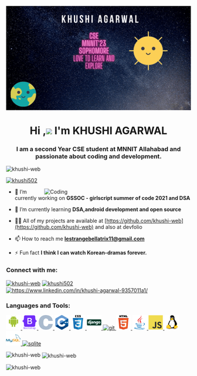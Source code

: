 <img align="center" src="https://github.com/khushi-web/khushi-web/blob/main/Pink%20and%20Blue%20Galaxy%20Gaming%20YouTube%20Channel%20Art.gif">
<h1 align="center">Hi ,<img  width="10" src="https://cdn.dribbble.com/users/706421/screenshots/12483038/media/14790c282180370281689e90d8234081.gif"> I'm KHUSHI AGARWAL</h1>
<h3 align="center">I am a second Year CSE student at MNNIT Allahabad and passionate about coding and development.</h3>

<p align="left"> <img src="https://komarev.com/ghpvc/?username=khushi-web&label=Profile%20views&color=0e75b6&style=flat" alt="khushi-web" /> </p>

<p align="left"> <a href="https://twitter.com/khushi502" target="blank"><img src="https://img.shields.io/twitter/follow/khushi502?logo=twitter&style=for-the-badge" alt="khushi502" /></a> </p>

<img align="right" alt="Coding" width="400" src="https://cdn.dribbble.com/users/2424870/screenshots/9681857/media/e2ba35a0106e60cb0960f3963304cef8.gif">

- 🔭 I’m currently working on **GSSOC - girlscript summer of code 2021 and DSA**

- 🌱 I’m currently learning **DSA,android development and open source**

- 👨‍💻 All of my projects are available at [https://github.com/khushi-web](https://github.com/khushi-web) and also at devfolio 

- 📫 How to reach me **lestrangebellatrix11@gmail.com**

- ⚡ Fun fact **I think I can watch Korean-dramas forever.**

<h3 align="left">Connect with me:</h3>
<p align="left">
<a href="https://dev.to/khushi-web" target="blank"><img align="center" src="https://cdn.jsdelivr.net/npm/simple-icons@3.0.1/icons/dev-dot-to.svg" alt="khushi-web" height="30" width="40" /></a>
<a href="https://twitter.com/khushi502" target="blank"><img align="center" src="https://cdn.jsdelivr.net/npm/simple-icons@3.0.1/icons/twitter.svg" alt="khushi502" height="30" width="40" /></a>
<a href="https://linkedin.com/in/https://www.linkedin.com/in/khushi-agarwal-9357011a1/" target="blank"><img align="center" src="https://cdn.jsdelivr.net/npm/simple-icons@3.0.1/icons/linkedin.svg" alt="https://www.linkedin.com/in/khushi-agarwal-9357011a1/" height="30" width="40" /></a>
</p>

<h3 align="left">Languages and Tools:</h3>
<p align="left"> <a href="https://developer.android.com" target="_blank"> <img src="https://raw.githubusercontent.com/devicons/devicon/master/icons/android/android-original-wordmark.svg" alt="android" width="40" height="40"/> </a> <a href="https://getbootstrap.com" target="_blank"> <img src="https://raw.githubusercontent.com/devicons/devicon/master/icons/bootstrap/bootstrap-plain-wordmark.svg" alt="bootstrap" width="40" height="40"/> </a> <a href="https://www.cprogramming.com/" target="_blank"> <img src="https://raw.githubusercontent.com/devicons/devicon/master/icons/c/c-original.svg" alt="c" width="40" height="40"/> </a> <a href="https://www.w3schools.com/cpp/" target="_blank"> <img src="https://raw.githubusercontent.com/devicons/devicon/master/icons/cplusplus/cplusplus-original.svg" alt="cplusplus" width="40" height="40"/> </a> <a href="https://www.w3schools.com/css/" target="_blank"> <img src="https://raw.githubusercontent.com/devicons/devicon/master/icons/css3/css3-original-wordmark.svg" alt="css3" width="40" height="40"/> </a> <a href="https://www.djangoproject.com/" target="_blank"> <img src="https://raw.githubusercontent.com/devicons/devicon/master/icons/django/django-original.svg" alt="django" width="40" height="40"/> </a> <a href="https://git-scm.com/" target="_blank"> <img src="https://www.vectorlogo.zone/logos/git-scm/git-scm-icon.svg" alt="git" width="40" height="40"/> </a> <a href="https://www.w3.org/html/" target="_blank"> <img src="https://raw.githubusercontent.com/devicons/devicon/master/icons/html5/html5-original-wordmark.svg" alt="html5" width="40" height="40"/> </a> <a href="https://www.java.com" target="_blank"> <img src="https://raw.githubusercontent.com/devicons/devicon/master/icons/java/java-original.svg" alt="java" width="40" height="40"/> </a> <a href="https://developer.mozilla.org/en-US/docs/Web/JavaScript" target="_blank"> <img src="https://raw.githubusercontent.com/devicons/devicon/master/icons/javascript/javascript-original.svg" alt="javascript" width="40" height="40"/> </a> <a href="https://www.linux.org/" target="_blank"> <img src="https://raw.githubusercontent.com/devicons/devicon/master/icons/linux/linux-original.svg" alt="linux" width="40" height="40"/> </a> <a href="https://www.mysql.com/" target="_blank"> <img src="https://raw.githubusercontent.com/devicons/devicon/master/icons/mysql/mysql-original-wordmark.svg" alt="mysql" width="40" height="40"/> </a> <a href="https://www.sqlite.org/" target="_blank"> <img src="https://www.vectorlogo.zone/logos/sqlite/sqlite-icon.svg" alt="sqlite" width="40" height="40"/> </a> </p>

<p><img align="left" src="https://github-readme-stats.vercel.app/api/top-langs?username=khushi-web&show_icons=true&locale=en&layout=compact" alt="khushi-web" /></p>

<p>&nbsp;<img align="center" src="https://github-readme-stats.vercel.app/api?username=khushi-web&show_icons=true&locale=en" alt="khushi-web" /></p>

<p><img align="center" src="https://github-readme-streak-stats.herokuapp.com/?user=khushi-web&" alt="khushi-web" /></p>
